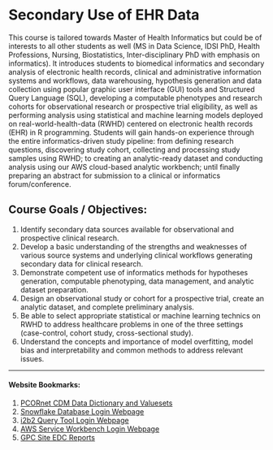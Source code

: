# Secondary Use of EHR Data

This course is tailored towards Master of Health Informatics but could be of interests to all other students as well (MS in Data Science, IDSI PhD, Health Professions, Nursing, Biostatistics, Inter-disciplinary PhD with emphasis on informatics). It introduces students to biomedical informatics and secondary analysis of electronic health records, clinical and administrative information systems and workflows, data warehousing, hypothesis generation and data collection using popular graphic user interface (GUI) tools and Structured Query Language (SQL), developing a computable phenotypes and research cohorts for observational research or prospective trial eligibility, as well as performing analysis using statistical and machine learning models deployed on real-world-health-data (RWHD) centered on electronic health records (EHR) in R programming. Students will gain hands-on experience through the entire informatics-driven study pipeline: from defining research questions, discovering study cohort, collecting and processing study samples using RWHD; to creating an analytic-ready dataset and conducting analysis using our AWS cloud-based analytic workbench; until finally preparing an abstract for submission to a clinical or informatics forum/conference.


## Course Goals / Objectives:
1. Identify secondary data sources available for observational and prospective clinical research.
2. Develop a basic understanding of the strengths and weaknesses of various source systems and underlying clinical workflows generating secondary data for clinical research.
3. Demonstrate competent use of informatics methods for hypotheses generation, computable phenotyping, data management, and analytic dataset preparation.
4. Design an observational study or cohort for a prospective trial, create an analytic dataset, and complete preliminary analysis.
5. Be able to select appropriate statistical or machine learning technics on RWHD to address healthcare problems in one of the three settings (case-control, cohort study, cross-sectional study).
6. Understand the concepts and importance of model overfitting, model bias and interpretability and common methods to address relevant issues.


*************************************

#### Website Bookmarks: 
1. [PCORnet CDM Data Dictionary and Valuesets](https://pcornet.org/data/common-data-model/)
2. [Snowflake Database Login Webpage](https://mf63245.us-east-2.aws.snowflakecomputing.com/)
3. [i2b2 Query Tool Login Webpage](https://i2b2.nextgenbmi.umsystem.edu/webclient/)
4. [AWS Service Workbench Login Webpage](https://aws.nextgenbmi.umsystem.edu/)
5. [GPC Site EDC Reports](https://gpcnetwork.org/data/site-level-data/)